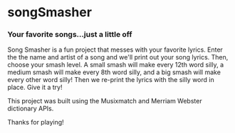 # songSmasher
### Your favorite songs...just a little off

Song Smasher is a fun project that messes with your favorite lyrics. Enter the the name and artist of a song and we'll print out your song lyrics. Then, choose your smash level. A small smash will make every 12th word silly, a medium smash will make every 8th word silly, and a big smash will make every other word silly! Then we re-print the lyrics with the silly word in place. Give it a try! 

This project was built using the Musixmatch and Merriam Webster dictionary APIs.

Thanks for playing!

